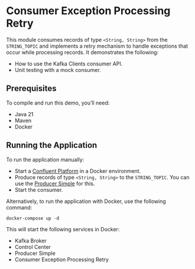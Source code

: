 # Consumer Exception Processing Retry

This module consumes records of type `<String, String>` from the `STRING_TOPIC` and implements a retry mechanism to handle exceptions that occur while processing records.
It demonstrates the following:

- How to use the Kafka Clients consumer API.
- Unit testing with a mock consumer.

## Prerequisites

To compile and run this demo, you’ll need:

- Java 21
- Maven
- Docker

## Running the Application

To run the application manually:

- Start a [Confluent Platform](https://docs.confluent.io/platform/current/quickstart/ce-docker-quickstart.html#step-1-download-and-start-cp) in a Docker environment.
- Produce records of type `<String, String>` to the `STRING_TOPIC`. You can use the [Producer Simple](../../kafka-producer-quickstarts/kafka-producer-simple) for this.
- Start the consumer.

Alternatively, to run the application with Docker, use the following command:

```console
docker-compose up -d
```

This will start the following services in Docker:

- Kafka Broker
- Control Center
- Producer Simple
- Consumer Exception Processing Retry
